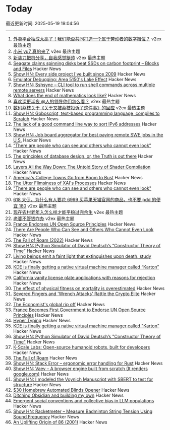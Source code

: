 # Today

最近更新时间: 2025-05-19 19:04:56

--- 
1. [外卖平台抽成太高了！我们能否共同打造一个属于劳动者的数字摊位？](https://www.v2ex.com/t/1132723) v2ex 最热主题
2. [小米 yu7 真的来了](https://www.v2ex.com/t/1132689) v2ex 最热主题
3. [新装刀把机分享，自我感觉挺帅](https://www.v2ex.com/t/1132662) v2ex 最热主题
4. [Seagate claims spinning disks beat SSDs on carbon footprint – Blocks and Files](https://blocksandfiles.com/2025/04/16/seagate-decarbonizing-data-report/) Hacker News
5. [Show HN: Every side project I've built since 2009](https://naeemnur.com/side-projects/) Hacker News
6. [Emulator Debugging: Area 5150's Lake Effect](https://martypc.blogspot.com/2025/05/emulator-debugging-area-5150s-lake.html) Hacker News
7. [Show HN: Sshsync – CLI tool to run shell commands across multiple remote servers](https://github.com/Blackmamoth/sshsync) Hacker News
8. [What does the end of mathematics look like?](https://www.awanderingmind.blog/posts/2025-05-18-what-does-the-end-of-mathematics-look-like.html) Hacker News
9. [喜欢深更半夜 @人的领导你们怎么看？](https://www.v2ex.com/t/1132635) v2ex 最热主题
10. [数码荔枝关于《关于又被荔枝投诉了这件事》的回应](https://www.v2ex.com/t/1132599) v2ex 最热主题
11. [Show HN: Goboscript, text-based programming language, compiles to Scratch](https://github.com/aspizu/goboscript) Hacker News
12. [The lack of a good command line way to sort IPv6 addresses](https://utcc.utoronto.ca/~cks/space/blog/unix/SortingIPv6Addresses) Hacker News
13. [Show HN: Job board aggregator for best paying remote SWE jobs in the U.S.](https://www.remoteswe.fyi) Hacker News
14. [“There are people who can see and others who cannot even look”](https://worldhistory.substack.com/p/there-are-people-who-can-see-and) Hacker News
15. [The principles of database design, or, the Truth is out there](https://ebellani.github.io/blog/2025/the-principles-of-database-design-or-the-truth-is-out-there/) Hacker News
16. [Layers All the Way Down: The Untold Story of Shader Compilation](https://moonside.games/posts/layers-all-the-way-down/) Hacker News
17. [America's College Towns Go from Boom to Bust](https://www.wsj.com/us-news/education/college-towns-economy-macomb-illinois-aae84dcc) Hacker News
18. [The Utter Flimsiness of XAI's Processes](https://smol.news/p/the-utter-flimsiness-of-xais-processes) Hacker News
19. ["There are people who can see and others who cannot even look"](https://worldhistory.substack.com/p/there-are-people-who-can-see-and) Hacker News
20. [618 大促，为什么有人要花 6999 买苹果天猫官网的商品，也不要 pdd 的便宜 180](https://www.v2ex.com/t/1132608) v2ex 最热主题
21. [现在农村老年入怎么样才能平稳过完余生](https://www.v2ex.com/t/1132607) v2ex 最热主题
22. [老婆不管钱咋办](https://www.v2ex.com/t/1132606) v2ex 最热主题
23. [France Endorses UN Open Source Principles](https://social.numerique.gouv.fr/@codegouvfr/114529954373492878) Hacker News
24. [There Are People Who Can See and Others Who Cannot Even Look](https://worldhistory.substack.com/p/there-are-people-who-can-see-and) Hacker News
25. [The Fall of Roam (2022)](https://every.to/superorganizers/the-fall-of-roam) Hacker News
26. [Show HN: Python Simulator of David Deutsch’s “Constructor Theory of Time”](https://github.com/gvelesandro/constructor-theory-simulator) Hacker News
27. [Living beings emit a faint light that extinguishes upon death, study](https://phys.org/news/2025-05-emit-faint-extinguishes-death.html) Hacker News
28. [KDE is finally getting a native virtual machine manager called “Karton”](https://www.neowin.net/news/kde-is-finally-getting-a-native-virtual-machine-manager-called-karton/) Hacker News
29. [California vanity license plate applications with reasons for rejection](https://github.com/veltman/ca-license-plates) Hacker News
30. [The effect of physical fitness on mortality is overestimated](https://www.uu.se/en/press/press-releases/2025/2025-05-15-the-effect-of-physical-fitness-on-mortality-is-overestimated) Hacker News
31. [Severed Fingers and 'Wrench Attacks' Rattle the Crypto Elite](https://www.wsj.com/finance/currencies/crypto-industry-robberies-attacks-32c2867a) Hacker News
32. [The Economist's global rip off](https://halcrawford.substack.com/p/the-economists-global-rip-off) Hacker News
33. [France Becomes First Government to Endorse UN Open Source Principles](https://social.numerique.gouv.fr/@codegouvfr/114529954373492878) Hacker News
34. [Hyper Typing](https://pscanf.com/s/341/) Hacker News
35. [KDE is finally getting a native virtual machine manager called "Karton"](https://www.neowin.net/news/kde-is-finally-getting-a-native-virtual-machine-manager-called-karton/) Hacker News
36. [Show HN: Python Simulator of David Deutsch’s "Constructor Theory of Time"](https://github.com/gvelesandro/constructor-theory-simulator) Hacker News
37. [K-Scale Labs: Open-source humanoid robots, built for developers](https://www.kscale.dev/) Hacker News
38. [The Fall of Roam](https://every.to/superorganizers/the-fall-of-roam) Hacker News
39. [Show HN: Stack Error – ergonomic error handling for Rust](https://github.com/gmcgoldr/stackerror) Hacker News
40. [Show HN: Vaev – A browser engine built from scratch (It renders google.com)](https://github.com/skift-org/vaev) Hacker News
41. [Show HN: I modeled the Voynich Manuscript with SBERT to test for structure](https://github.com/brianmg/voynich-nlp-analysis) Hacker News
42. [$30 Homebrew Automated Blinds Opener](https://sifter.org/~simon/journal/20240718.html) Hacker News
43. [Ditching Obsidian and building my own](https://amberwilliams.io/blogs/building-my-own-pkms) Hacker News
44. [Emergent social conventions and collective bias in LLM populations](https://www.science.org/doi/10.1126/sciadv.adu9368) Hacker News
45. [Show HN: Racketmeter – Measure Badminton String Tension Using Sound Frequency](https://www.racketmeter.com/) Hacker News
46. [An Uplifting Origin of 86 (2001)](https://muse.jhu.edu/article/2832) Hacker News
